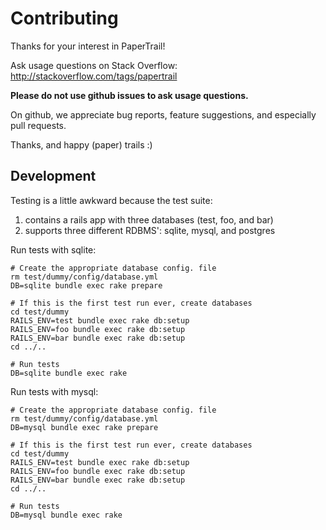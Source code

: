 # Contributing

Thanks for your interest in PaperTrail!

Ask usage questions on Stack Overflow:
http://stackoverflow.com/tags/papertrail

**Please do not use github issues to ask usage questions.**

On github, we appreciate bug reports, feature
suggestions, and especially pull requests.

Thanks, and happy (paper) trails :)

## Development

Testing is a little awkward because the test suite:

1. contains a rails app with three databases (test, foo, and bar)
1. supports three different RDBMS': sqlite, mysql, and postgres

Run tests with sqlite:

```
# Create the appropriate database config. file
rm test/dummy/config/database.yml
DB=sqlite bundle exec rake prepare

# If this is the first test run ever, create databases
cd test/dummy
RAILS_ENV=test bundle exec rake db:setup
RAILS_ENV=foo bundle exec rake db:setup
RAILS_ENV=bar bundle exec rake db:setup
cd ../..

# Run tests
DB=sqlite bundle exec rake
```

Run tests with mysql:

```
# Create the appropriate database config. file
rm test/dummy/config/database.yml
DB=mysql bundle exec rake prepare

# If this is the first test run ever, create databases
cd test/dummy
RAILS_ENV=test bundle exec rake db:setup
RAILS_ENV=foo bundle exec rake db:setup
RAILS_ENV=bar bundle exec rake db:setup
cd ../..

# Run tests
DB=mysql bundle exec rake
```
